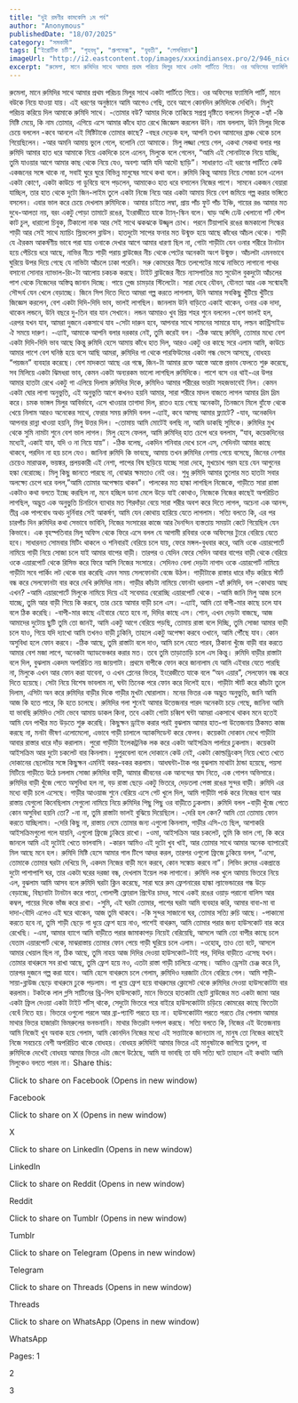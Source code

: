```yaml
---
title: "দুই রমণীর কামকেলি ১ম পর্ব"
author: "Anonymous"
publishedDate: "18/07/2025"
category: "সমকামী"
tags: ["ইরোটিক চটি", "গৃহবধূ", "গ্রুপসেক্স", "যুবতী", "লেসবিয়ান"]
imageUrl: "http://i2.eastcontent.top/images/xxxindiansex.pro/2/946_nice_doggystyle.jpg"
excerpt: "রুমেলা, মানে রুমিদির সাথে আমার প্রথম পরিচয় মিলুর সাথে একটা পার্টিতে গিয়ে। ওর অফিসের ফ্যামিলি পার্টি, মানে বউকে নিয়ে যাওয়া যায়। এই ধরণের অনুষ্ঠানে আমি আগেও গেছি, তবে আগে কোনদিন রুমিদিকে দেখিনি। মি..."
---
```


রুমেলা, মানে রুমিদির সাথে আমার প্রথম পরিচয় মিলুর সাথে একটা পার্টিতে গিয়ে। ওর অফিসের ফ্যামিলি পার্টি, মানে বউকে নিয়ে যাওয়া যায়। এই ধরণের অনুষ্ঠানে আমি আগেও গেছি, তবে আগে কোনদিন রুমিদিকে দেখিনি। মিলুই পরিচয় করিয়ে দিল আমাকে রুমিদি সাথে।
-তোমার বউ? আমার দিকে তাকিয়ে সপ্রশ্ন দৃষ্টিতে বললেন মিলুকে
-হ্যাঁ
-কি মিষ্টি মেয়ে, কি নাম তোমার, এগিয়ে এসে আমার কাঁধে হাত রেখে জিজ্ঞেস করলেন উনি। নাম বললাম, উনি মিলুর দিকে চেয়ে বললেন
-কবে আনলে এই মিষ্টিটাকে তোমার কাছে?
-বছর দেড়েক হল, আপনি তখন আমাদের ব্রাঞ্চ থেকে চলে গিয়েছিলেন।
-আর অমনি আমায় ভুলে গেলে, বলোনি তো আমাকে।
মিলু লজ্জা পেয়ে গেল, একথা সেকথা বলার পর রুমিদি আমার হাত ধরে আমাকে নিয়ে একদিকে চলে এলেন, মিলুকে বলে গেলেন, “আমি এই সোনাটাকে নিয়ে যাচ্ছি, তুমি যাওয়ার আগে আমার কাছ থেকে নিয়ে যেও, অবশ্য আমি যদি আদৌ ছাড়ি”।
সাধারণত এই ধরণের পার্টিতে কেউ একজনের সঙ্গে থাকে না, সবাই ঘুরে ঘুরে বিভিন্ন মানুষের সাথে কথা বলে। রুমিদি কিন্তু আমায় নিয়ে সোজা চলে এলেন একটা কোণে, একটা কাউচে গা ডুবিয়ে বসে পড়লেন, আমাকেও হাত ধরে বসালেন নিজের পাশে। সামনে একজন বেয়ারা যাচ্ছিল, তার হাত থেকে দুটো জিন-লাইম তুলে একটা নিজে নিয়ে আর একটা আমায় দিয়ে বেশ জমিয়ে গল্প করার ভঙ্গিতে বসলেন।
এবার ভাল করে চেয়ে দেখলাম রুমিদিকে। আমার চাইতে লম্বা, প্রায় পাঁচ ফুট পাঁচ ইঞ্চি, গায়ের রঙ আমার মত দুধে-আলতা নয়, বরং একটু পোড়া তামাটে রঙের, ইংরাজীতে যাকে ট্যান্-স্কিন বলে। ঘাড় অব্দি ঢেউ খেলানো শর্ট স্টেপ কাট চুল, ধারালো চিবুক, টিকালো নাক আর সেই সাথে ঝকঝকে উজ্জ্বল চোখ। পরনে টিয়াপাখি রঙের জমকালো সিল্কের শাড়ী আর সেই সাথে ম্যাচিং স্লিভলেস ব্লাউস। হাতদুটো সাপের ফনার মত উন্মুক্ত হয়ে আছে কাঁধের আঁচল থেকে। শাড়ী যে ঐরকম আকর্ষণীয় ভাবে পরা যায় ওনাকে দেখার আগে আমার ধারণা ছিল না, গোটা শাড়ীটা যেন ওনার শরীরে টানটান হয়ে পেঁচিয়ে ধরে আছে, নাভির নীচে শাড়ী পরায় ব্লাউজের নীচ থেকে পেটের অনেকটা অংশ উন্মুক্ত। আঁচলটা এমনভাবে ঘুরিয়ে উপর দিয়ে গেছে যে নাভিটা আঁচলে ঢাকা পরেনি। সরু কোমরের নীচে তলপেটের মাঝে নাভিতে লাগানো পাথর বসানো সোনার ন্যাভাল-রিং-টা আলোয় চকচক করছে। টাইট ব্লাউজের নীচে ন্যাসপাতির মত সুডৌল বুকদুটো আঁচলের পাশ থেকে নিজেদের অস্তিত্ব জানান দিচ্ছে। পায়ে গ্লেজ চামড়ার স্টিলেটো। সারা দেহে যৌবন, যৌনতা আর এক সন্মোহনী সৌন্দর্য যেন খেলে বেড়াচ্ছে।
জিনে সিপ দিতে দিতে আমরা গল্প করতে লাগলাম, উনি আমার সবকিছু খুঁটিয়ে খুঁটিয়ে জিজ্ঞেস করলেন, বেশ একটা দিদি-দিদি ভাব, ভালই লাগছিল। জানলাম উনি বাড়িতে একাই থাকেন, ওনার এক দাদা, থাকেন লন্ডনে, উনি বছরে দু-তিন বার যান সেখানে। লন্ডন আমারও খুব প্রিয় শহর শুনে বললেন
-বেশ ভালই হল, এরপর যখন যাব, আমরা দুজনে একসাথে যাব
-সেটা দারুন হবে, আপনার সাথে সামনের সামারে যাব, লল্ডন কান্ট্রিসাইড ঐ সময়ে দারুণ।
-এ্যাই, আমাকে আপনি বলার দরকার নেই, তুমি করেই বল।
-ঠিক আছে রুমিদি, তোমার মধ্যে বেশ একটা দিদি-দিদি ভাব আছে কিন্তু
রুমিদি হেসে আমায় কাঁধে হাত দিল, আরও একটু ওর কাছে সরে এলাম আমি, কাউচে আমার পাশে বেশ ঘনিষ্ঠ হয়ে বসে আছি আমরা, রুমিদির গা থেকে পারফিউমের একটা গন্ধ ভেসে আসছে, বোধহয় “পয়জন” ব্যবহার করেছে। বেশ মাদকতা আছে এর গন্ধে, জিন-টা আমার রক্তে আস্তে আস্তে প্রভাব ফেলতে শুরু করেছে, সব মিলিয়ে একটা ঝিমধরা ভাব, কেমন একটা অন্যরকম ভালো লাগছিল রুমিদিকে। পাশে বসে ওর থাই-এর উপর আমার হাতটা রেখে একটু গা এলিয়ে দিলাম রুমিদির দিকে, রুমিদিও আমার শরীরের ভারটা সহজভাবেই নিল। কেমন একটা ঘোর লাগা অনুভুতি, এই অনুভুতি আগে কখনও হয়নি আমার, সারা শরীরে মাদল বাজতে লাগল আমার দ্রিম দ্রিম করে।
চমক ভাঙ্গল মিলুর আবির্ভাবে, এসে খাওয়ার তাগাদা দিল, রাতও হয়ে গেছে অনেকটা, তিনজনে মিলে ব্যুঁফে থেকে খেয়ে নিলাম আরও অনেকের সাথে, ফেরার সময় রুমিদি বলল
-এ্যাই, কবে আসছ আমার ফ্ল্যাটে?
-যাব, অনেকদিন আপনার রান্না খাওয়া হয়নি, মিলু উত্তর দিল।
-তোমায় আমি মোটেই বলছি না, আমি ডাকছি সুমিকে। রুমিদির মুখ থেকে সুমি নামটা শুনে বেশ ভাল লাগল।
মিলু হেসে ফেলল, আমি রুমিদির্ হাত চেপে ধরে বললাম, “যাব, কয়েকদিনের মধ্যেই, একাই যাব, যদি ও না নিয়ে যায়”।
-ঠিক বলেছ, একদিন শনিবার দেখে চলে এস, সেদিনটা আমার কাছে থাকবে, পরদিন না হয় চলে যেও।
জানিনা রুমিদি কি ভাবছে, আমায় তখন রুমিদির নেশায় পেয়ে বসেছে, জিনের নেশার চেয়েও মারাত্মক, ভয়ঙ্কর, প্রলয়কারী এই নেশা, পাপের বিষ ছড়িয়ে যাচ্ছে সারা দেহে, মুখচোখ গরম হয়ে যেন আগুনের হল্কা বেরোচ্ছে। মিলু কিছু জানতে পারছে না, বোঝার ক্ষমতাও নেই ওর। শুধু রুমিদি আমার তুলোর মত হাতটা সবার অলক্ষ্যে চেপে ধরে বলল,”আমি তোমার অপেক্ষায় থাকব”।
পালকের মত হাল্কা লাগছিল নিজেকে, গাড়ীতে সারা রাস্তা একটাও কথা বলতে ইচ্ছে করছিল না, মনে হচ্ছিল ডানা মেলে উড়ে যাই কোথাও, নিজেকে নিজের কাছেই অপরিচিত লাগছিল, অদ্ভুত এক অনুভুতি চিনচিনে ব্যাথার মত শিরদাঁড়া বেয়ে সারা শরীর অবশ করে দিতে লাগল, অচেনা এক আনন্দ, তীব্র এক পাপবোধ অথচ দুর্নিবার সেই আকর্ষণ, আমি যেন কোথায় হারিয়ে যেতে লাগলাম।
সত্যি বলতে কি, এর পর চারপাঁচ দিন রুমিদির কথা সেভাবে ভাবিনি, নিজের সংসারের কাজে আর দৈনন্দিন ব্যস্ততায় সময়টা কেটে গিয়েছিল যেন কিভাবে। এক বৃহস্পতিবার মিলু অফিস থেকে ফিরে এসে বলল যে আগামী রবিবার ওকে অফিসের ট্যুরে বেরিয়ে যেতে হবে। সাধারনত সোমবার মিটিং থাকলে ও শনিবারই বেরিয়ে চলে যায়, ফেরে মঙ্গল-বুধবার করে, আমি ওকে এয়ারপোর্টে নামিয়ে গাড়ী নিয়ে সোজা চলে যাই আমার বাপের বাড়ী।
তারপর ও যেদিন ফেরে সেদিন আবার বাপের বাড়ী থেকে বেরিয়ে ওকে এয়ারপোর্ট থেকে রিসিভ করে ফিরে আসি নিজের সংসারে। সেদিনও বেলা দেড়টা নাগাদ ওকে এয়ারপোর্ট নামিয়ে গাড়ীটা সবে পার্কিং লট থেকে বার করেছি এমন সময় সেলফোনটা বেজে উঠল। গাড়ীটাকে রাস্তার ধারে দাঁড় করিয়ে স্টার্ট বন্ধ করে সেলফোনটা বার করে দেখি রুমিদির নাম। গাড়ীর কাঁচটা নামিয়ে ফোনটা ধরলাম
-হ্যাঁ রুমিদি, বল
-কোথায় আছ এখন?
-আমি এয়ারপোর্টে মিলুকে নামিয়ে দিয়ে এই সবেমাত্র বেরোচ্ছি এয়ারপোর্ট থেকে।
-আমি জানি মিলু আজ চলে যাচ্ছে, তুমি আর বাড়ী গিয়ে কি করবে, তার চেয়ে আমার বাড়ী চলে এস।
-এ্যাই, আমি তো বাপী-মার কাছে চলে যাব বলে ঠিক করেছি।
-বাপী-মার কাছে এইবারে যেতে হবে না, দিদির কাছে এস। শোন, এখন দেড়টা বাজছে, আজ আমাদের দুটোয় ছুটি তুমি তো জানই, আমি একটু আগে বেরিয়ে পড়ছি, তোমায় রাস্তা বলে দিচ্ছি, তুমি সোজা আমার বাড়ী চলে যাও, গিয়ে যদি দ্যাখো আমি তখনও বাড়ী ঢুকিনি, তাহলে একটু অপেক্ষা করবে ওখানে, আমি পৌঁছে যাব। কোন অসুবিধা হলে ফোন করবে।
-ঠিক আছে, তুমি রাস্তাটা বলে দাও, আমি চলে যেতে পারব, ঠিকানা খুঁজে বাড়ী বার করতে আমার বেশ মজা লাগে, অনেকটা অ্যাডভেঞ্চার করার মত। তবে তুমি তাড়াতাড়ি চলে এস কিন্তু।
রুমিদি বাড়ীর রাস্তাটা বলে দিল, বুঝলাম একদম অপরিচিত নয় জায়গাটা। প্রথমে বাপীকে ফোন করে জানালাম যে আমি এইবার যেতে পারছি না, মিলুকে এখন আর ফোন করা যাবেনা, ও এখন প্লেনের ভিতর, ইংরেজীতে যাকে বলে “অন এয়ার”, সেলফোন বন্ধ করে দিতে হয়েছে। সেটা নিয়ে বিশেষ ভাবলাম না, ঘন্টা তিনেক পরে ফোন করে দিলেই হবে।
গাড়ীটা স্টার্ট করে কাঁচটা তুলে দিলাম, এসিটা অন করে রুমিদির বাড়ীর দিকে গাড়ীর মুখটা ঘোরালাম। মনের ভিতর এক অদ্ভুত অনুভুতি, জানি আমি আজ কি হতে পারে, কি হতে চলেছে। রুমিদির গলা শুনেই আমার উত্তেজনার পারদ অনেকটা চড়ে গেছে, জানিনা আমি যা ভাবছি রুমিদিও সেটা ভেবে আমায় ডাকল কিনা, তবে একটা গোটা চব্বিশ ঘন্টা আমরা একসাথে থাকব মনে হতেই আমি যেন পাখীর মত উড়তে শুরু করেছি। কিছুক্ষন ড্রাইভ করার পরই বুঝলাম আমার হাত-পা উত্তেজনায় ঠিকমত কাজ করছে না, মনটা ভীষণ এলোমেলো, এভাবে গাড়ী চালালে অ্যাকসিডেন্ট করে ফেলব।
কয়েকটা দোকান দেখে গাড়ীটা আবার রাস্তার ধারে দাঁড় করালাম। পুরো গাড়ীটা ইলেকট্রনিক লক করে একটা আইসক্রিম পার্লারে ঢুকলাম। কয়েকটা আইসক্রিম আর দুটো চকলেট বার কিনলাম। দুপুরবেলা বলে দোকানে কেউ নেই, একটা কোল্ডড্রিংকস্ নিয়ে খেতে খেতে দোকানের ছেলেটার সঙ্গে কিছুক্ষন এমনিই বকর-বকর করলাম। আধঘন্টা-টাক পর বুঝলাম মাথাটা ঠান্ডা হয়েছে, পয়সা মিটিয়ে গাড়ীতে উঠে চললাম সোজা রুমিদির বাড়ী, আমার জীবনের এক আনন্দের স্বাদ নিতে, এক গোপন অভিসারে।
রুমিদির বাড়ী খুঁজে পেতে অসুবিধা হল না, বড় রাস্তা ছেড়ে একটু ভিতরে, দেড়তলা পেস্তা রঙের সুন্দর বাড়ী। রুমিদি এর মধ্যে বাড়ী চলে এসেছে। গাড়ীর আওয়াজ শুনে বেরিয়ে এসে গেট খুলে দিল, আমি গাড়ীটা পার্ক করে নিজের ব্যাগ আর রাস্তায় যেগুলো কিনেছিলাম সেগুলো নামিয়ে নিয়ে রুমিদির পিছু পিছু ওর বাড়ীতে ঢুকলাম। রুমিদি বলল
-বাড়ী খুঁজে পেতে কোন অসুবিধা হয়নি তো?
-না না, তুমি রাস্তাটা ভালই বুঝিয়ে দিয়েছিলে।
-দেরি হল কেন? আমি তো তোমায় ফোন করতে যাচ্ছিলাম।
-দেরি কিছু না, রাস্তায় নেমে তোমার জন্য এগুলো কিনলাম, গাড়ীর এসি-তে ছিল, আশাকরি আইসক্রিমগুলো গলে যায়নি, এগুলো ফ্রিজে ঢুকিয়ে রাখো।
-ওমা, আইসক্রিম আর চকলেট, তুমি কি ভাল গো, কি করে জানলে আমি এই দুটোই খেতে ভালবাসি।
-কারন আমিও এই দুটো খুব খাই, আর তোমার সাথে আমার অনেক ব্যাপারেই মিল আছে মনে হল।
রুমিদি মিষ্টি হেসে আমার গাল টিপে আদর করল, তারপর ওগুলো ফ্রিজে ঢুকিয়ে বলল, “এসো, তোমাকে তোমার ঘরটা দেখিয়ে দি, একদম নিজের বাড়ী মনে করবে, কোন সঙ্কোচ করবে না”। লিভিং রুমের একপ্রান্তে দুটো পাশাপাশি ঘর, তার একটা ঘরের দরজা বন্ধ, দেখলাম ইয়েল লক লাগানো। রুমিদি লক খুলে আমায় ভিতরে নিয়ে এল, বুঝলাম আমি আসব বলে রুমিদি ঘরটা ক্লিন করেছে, সারা ঘরে রুম ফ্রেশনারের হাল্কা ল্যাভেন্ডারের গন্ধ উড়ে বেড়াচ্ছে, বিছানাটা টানটান করে পাতা, গোলাপী ফ্লোরাল প্রিন্টের চাদর, সাথে একই রঙের ওয়াড় পরানো বালিস আর কম্বল, পায়ের দিকে ভাঁজ করে রাখা।
-সুমি, এই ঘরটা তোমার, পাশের ঘরটা আমি ব্যবহার করি, আমার বাবা-মা বা দাদা-বৌদি এলেও এই ঘরে থাকেন, আজ তুমি থাকবে।
-কি সুন্দর সাজানো ঘর, তোমার সত্যি রুচি আছে।
-পাকামো করতে হবে না, তুমি শাড়ী ছেড়ে গা ধুয়ে ফ্রেশ হয়ে নাও, পাশেই বাথরুম, আমি তোমার পরার জন্য হাউসকোট বার করে রেখেছি।
-এমা, আমার ব্যাগে আমি বাড়ীতে পরার জামাকাপড় নিয়েই বেরিয়েছি, আসলে আমি তো বাপীর কাছে চলে যেতাম এয়ারপোর্ট থেকে, মাঝরাস্তায় তোমার ফোন পেয়ে গাড়ী ঘুরিয়ে চলে এলাম।
-ওহোহ্, তাও তো বটে, আসলে আমার খেয়াল ছিল না, ঠিক আছে, তুমি নাহয় আজ দিদির দেওয়া হাউসকোট-টাই পর, দিদির বাড়ীতে এসেছ যখন। তোমার বাথরুমে সব রাখা আছে, তুমি ফ্রেশ হয়ে নও, এতটা রাস্তা গাড়ী চালিয়ে এসেছ। আমিও ড্রেসটা চেঞ্জ করে নি, তারপর দুজনে গল্প করা যাবে।
আমি হেসে বাথরুমে চলে গেলাম, রুমিদিও দরজাটা টেনে বেরিয়ে গেল। আমি শাড়ী-সায়া-ব্লাউজ ছেড়ে বাথরুমে ঢুকে পড়লাম। গা ধুয়ে ফ্রেশ হয়ে বাথরুমের ক্লোসেট থেকে রুমিদির দেওয়া হাউসকোটটা বার করলাম। টকটকে লাল গ্লসি সাটিনের থ্রি-পিস হাউসকোট, মানে ভিতরে হাতকাটা ছোট ব্লাউজের মত একটা জামা আর একটা ফ্রিল দেওয়া একটা টাইট শর্টস্ থাকে, সেদুটো ভিতরে পরে বাইরে হাউসকোটটা চড়িয়ে কোমরের কাছে ফিতেটা বেধেঁ নিতে হয়। ভিতরে ওগুলো পরলে আর ব্রা-প্যান্টি পরতে হয় না।
হাউসকোটটা পরতে পরতে টের পেলাম আমার মাথার ভিতর হাজারটা ভিমরুলের ভনভনানি। মাথার ভিতরটা দপদপ করছে। সত্যি বলতে কি, নিজের এই উত্তেজনায় আমি নিজেই খুব অবাক হয়ে গেলাম, আমি কোনদিন নিজের মধ্যে এই সত্তাটাকে জানতাম না, মানুষ তো নিজের কাছেই নিজে সবচেয়ে বেশী অপরিচিত থাকে বোধহয়। বোধহয় রুমিদিই আমার ভিতর এই মানুষটাকে জাগিয়ে তুলল, বা রুমিদিকে দেখেই বোধহয় আমার ভিতর এটা জেগে উঠেছে, আমি যা ভাবছি তা যদি সত্যি ঘটে তাহলে এই কথাটা আমি মিলুকেও বলতে পারব না।
Share this:


Click to share on Facebook (Opens in new window)


Facebook




Click to share on X (Opens in new window)


X




Click to share on LinkedIn (Opens in new window)


LinkedIn




Click to share on Reddit (Opens in new window)


Reddit




Click to share on Tumblr (Opens in new window)


Tumblr




Click to share on Telegram (Opens in new window)


Telegram




Click to share on Threads (Opens in new window)


Threads




Click to share on WhatsApp (Opens in new window)


WhatsApp


Pages: 
1
 
2
 
3
